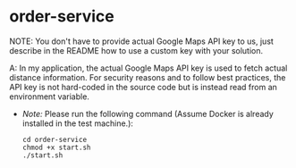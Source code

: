 # order-service

NOTE: You don't have to provide actual Google Maps API key to us, just describe in the README how to use a custom key with your solution.

A: In my application, the actual Google Maps API key is used to fetch actual distance information. For security reasons and to follow best practices, the API key is not hard-coded in the source code but is instead read from an environment variable.

  - *Note:* Please run the following command (Assume Docker is already installed in the test machine.):  
    ```
    cd order-service
    chmod +x start.sh
    ./start.sh
    ```

